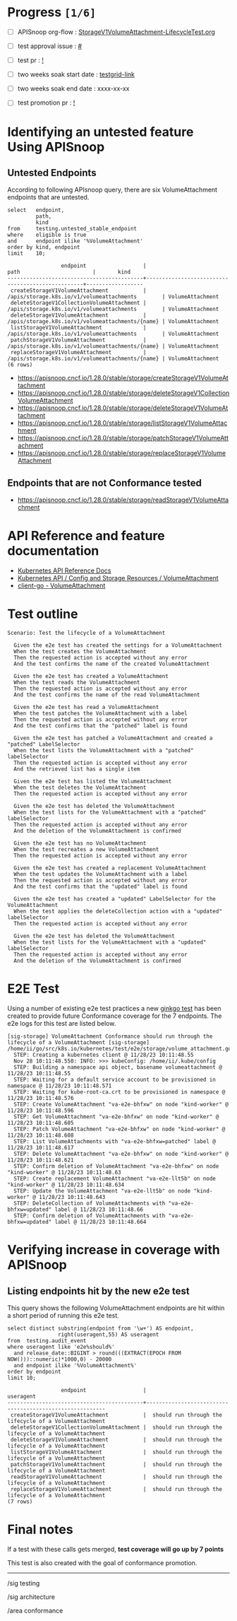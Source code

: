 # Progress <code>[1/6]</code>

-   [ ] APISnoop org-flow : [StorageV1VolumeAttachment-LifecycleTest.org](https://github.com/apisnoop/ticket-writing/blob/master/StorageV1VolumeAttachment-LifecycleTest.org)
-   [ ] test approval issue : [#](https://issues.k8s.io/)
-   [ ] test pr : [!](https://pr.k8s.io/)
-   [ ] two weeks soak start date : [testgrid-link](https://testgrid.k8s.io/)
-   [ ] two weeks soak end date : xxxx-xx-xx
-   [ ] test promotion pr : [!](https://pr.k8s.io/)


# Identifying an untested feature Using APISnoop


## Untested Endpoints

According to following APIsnoop query, there are six VolumeAttachment endpoints that are untested.

```sql-mode
select   endpoint,
         path,
         kind
from     testing.untested_stable_endpoint
where    eligible is true
and      endpoint ilike '%VolumeAttachment'
order by kind, endpoint
limit    10;
```

```example
                 endpoint                  |                       path                       |       kind
-------------------------------------------+--------------------------------------------------+------------------
 createStorageV1VolumeAttachment           | /apis/storage.k8s.io/v1/volumeattachments        | VolumeAttachment
 deleteStorageV1CollectionVolumeAttachment | /apis/storage.k8s.io/v1/volumeattachments        | VolumeAttachment
 deleteStorageV1VolumeAttachment           | /apis/storage.k8s.io/v1/volumeattachments/{name} | VolumeAttachment
 listStorageV1VolumeAttachment             | /apis/storage.k8s.io/v1/volumeattachments        | VolumeAttachment
 patchStorageV1VolumeAttachment            | /apis/storage.k8s.io/v1/volumeattachments/{name} | VolumeAttachment
 replaceStorageV1VolumeAttachment          | /apis/storage.k8s.io/v1/volumeattachments/{name} | VolumeAttachment
(6 rows)

```

-   <https://apisnoop.cncf.io/1.28.0/stable/storage/createStorageV1VolumeAttachment>
-   <https://apisnoop.cncf.io/1.28.0/stable/storage/deleteStorageV1CollectionVolumeAttachment>
-   <https://apisnoop.cncf.io/1.28.0/stable/storage/deleteStorageV1VolumeAttachment>
-   <https://apisnoop.cncf.io/1.28.0/stable/storage/listStorageV1VolumeAttachment>
-   <https://apisnoop.cncf.io/1.28.0/stable/storage/patchStorageV1VolumeAttachment>
-   <https://apisnoop.cncf.io/1.28.0/stable/storage/replaceStorageV1VolumeAttachment>


## Endpoints that are not Conformance tested

-   <https://apisnoop.cncf.io/1.28.0/stable/storage/readStorageV1VolumeAttachment>


# API Reference and feature documentation

-   [Kubernetes API Reference Docs](https://kubernetes.io/docs/reference/kubernetes-api/)
-   [Kubernetes API / Config and Storage Resources / VolumeAttachment](https://kubernetes.io/docs/reference/kubernetes-api/config-and-storage-resources/volume-attachment-v1/)
-   [client-go - VolumeAttachment](https://github.com/kubernetes/client-go/blob/master/kubernetes/typed/storage/v1/volumeattachment.go)


# Test outline

```
Scenario: Test the lifecycle of a VolumeAttachment

  Given the e2e test has created the settings for a VolumeAttachment
  When the test creates the VolumeAttachment
  Then the requested action is accepted without any error
  And the test confirms the name of the created VolumeAttachment

  Given the e2e test has created a VolumeAttachment
  When the test reads the VolumeAttachment
  Then the requested action is accepted without any error
  And the test confirms the name of the read VolumeAttachment

  Given the e2e test has read a VolumeAttachment
  When the test patches the VolumeAttachment with a label
  Then the requested action is accepted without any error
  And the test confirms that the "patched" label is found

  Given the e2e test has patched a VolumeAttachment and created a "patched" LabelSelector
  When the test lists the VolumeAttachment with a "patched" labelSelector
  Then the requested action is accepted without any error
  And the retrieved list has a single item

  Given the e2e test has listed the VolumeAttachment
  When the test deletes the VolumeAttachment
  Then the requested action is accepted without any error

  Given the e2e test has deleted the VolumeAttachment
  When the test lists for the VolumeAttachment with a "patched" labelSelector
  Then the requested action is accepted without any error
  And the deletion of the VolumeAttachment is confirmed

  Given the e2e test has no VolumeAttachment
  When the test recreates a new VolumeAttachment
  Then the requested action is accepted without any error

  Given the e2e test has created a replacement VolumeAttachment
  When the test updates the VolumeAttachment with a label
  Then the requested action is accepted without any error
  And the test confirms that the "updated" label is found

  Given the e2e test has created a "updated" LabelSelector for the VolumeAttachment
  When the test applies the deleteCollection action with a "updated" labelSelector
  Then the requested action is accepted without any error

  Given the e2e test has deleted the VolumeAttachment
  When the test lists for the VolumeAttachment with a "updated" labelSelector
  Then the requested action is accepted without any error
  And the deletion of the VolumeAttachment is confirmed

```


# E2E Test

Using a number of existing e2e test practices a new [ginkgo test](https://github.com/ii/kubernetes/blob/create-volume-attachment-lifecycle-test/test/e2e/storage/volume_attachment.go#L44-L159) has been created to provide future Conformance coverage for the 7 endpoints. The e2e logs for this test are listed below.

```
[sig-storage] VolumeAttachment Conformance should run through the lifecycle of a VolumeAttachment [sig-storage]
/home/ii/go/src/k8s.io/kubernetes/test/e2e/storage/volume_attachment.go:44
  STEP: Creating a kubernetes client @ 11/28/23 10:11:48.55
  Nov 28 10:11:48.550: INFO: >>> kubeConfig: /home/ii/.kube/config
  STEP: Building a namespace api object, basename volumeattachment @ 11/28/23 10:11:48.55
  STEP: Waiting for a default service account to be provisioned in namespace @ 11/28/23 10:11:48.571
  STEP: Waiting for kube-root-ca.crt to be provisioned in namespace @ 11/28/23 10:11:48.576
  STEP: Create VolumeAttachment "va-e2e-bhfxw" on node "kind-worker" @ 11/28/23 10:11:48.596
  STEP: Get VolumeAttachment "va-e2e-bhfxw" on node "kind-worker" @ 11/28/23 10:11:48.605
  STEP: Patch VolumeAttachment "va-e2e-bhfxw" on node "kind-worker" @ 11/28/23 10:11:48.608
  STEP: List VolumeAttachments with "va-e2e-bhfxw=patched" label @ 11/28/23 10:11:48.617
  STEP: Delete VolumeAttachment "va-e2e-bhfxw" on node "kind-worker" @ 11/28/23 10:11:48.621
  STEP: Confirm deletion of VolumeAttachment "va-e2e-bhfxw" on node "kind-worker" @ 11/28/23 10:11:48.63
  STEP: Create replacement VolumeAttachment "va-e2e-llt5b" on node "kind-worker" @ 11/28/23 10:11:48.634
  STEP: Update the VolumeAttachment "va-e2e-llt5b" on node "kind-worker" @ 11/28/23 10:11:48.643
  STEP: DeleteCollection of VolumeAttachments with "va-e2e-bhfxw=updated" label @ 11/28/23 10:11:48.66
  STEP: Confirm deletion of VolumeAttachments with "va-e2e-bhfxw=updated" label @ 11/28/23 10:11:48.664
```


# Verifying increase in coverage with APISnoop


## Listing endpoints hit by the new e2e test

This query shows the following VolumeAttachment endpoints are hit within a short period of running this e2e test.

```sql-mode
select distinct substring(endpoint from '\w+') AS endpoint,
                right(useragent,55) AS useragent
from  testing.audit_event
where useragent like 'e2e%should%'
  and release_date::BIGINT > round(((EXTRACT(EPOCH FROM NOW()))::numeric)*1000,0) - 20000
  and endpoint ilike '%VolumeAttachment%'
order by endpoint
limit 10;
```

```example
                 endpoint                  |                        useragent
-------------------------------------------+---------------------------------------------------------
 createStorageV1VolumeAttachment           |  should run through the lifecycle of a VolumeAttachment
 deleteStorageV1CollectionVolumeAttachment |  should run through the lifecycle of a VolumeAttachment
 deleteStorageV1VolumeAttachment           |  should run through the lifecycle of a VolumeAttachment
 listStorageV1VolumeAttachment             |  should run through the lifecycle of a VolumeAttachment
 patchStorageV1VolumeAttachment            |  should run through the lifecycle of a VolumeAttachment
 readStorageV1VolumeAttachment             |  should run through the lifecycle of a VolumeAttachment
 replaceStorageV1VolumeAttachment          |  should run through the lifecycle of a VolumeAttachment
(7 rows)

```


# Final notes

If a test with these calls gets merged, **test coverage will go up by 7 points**

This test is also created with the goal of conformance promotion.

---

/sig testing

/sig architecture

/area conformance